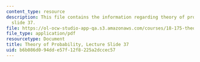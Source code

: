 ```yaml
---
content_type: resource
description: This file contains the information regarding theory of probability, lecture
  slide 37.
file: https://ol-ocw-studio-app-qa.s3.amazonaws.com/courses/18-175-theory-of-probability-spring-2014/b6b086d094dde57f12f8225a2dccec57_MIT18_175S14_Lecture37.pdf
file_type: application/pdf
resourcetype: Document
title: Theory of Probability, Lecture Slide 37
uid: b6b086d0-94dd-e57f-12f8-225a2dccec57
---
```

